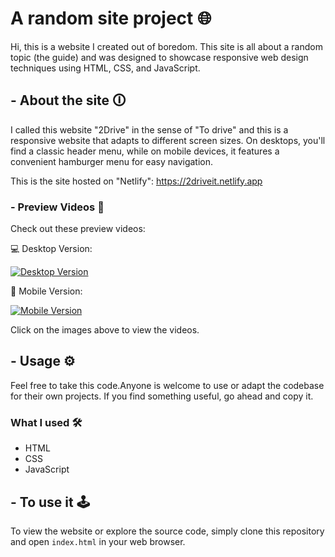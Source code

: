 # A random site project 🌐

Hi, this is a website I created out of boredom. This site is all about a random topic (the guide) and was designed to showcase responsive web design techniques using HTML, CSS, and JavaScript.

## - About the site 🛈

I called this website  "2Drive" in the sense of "To drive" and this is a responsive website that adapts to different screen sizes. On desktops, you'll find a classic header menu, while on mobile devices, it features a convenient hamburger menu for easy navigation.

This is the site hosted on "Netlify": https://2driveit.netlify.app

### - Preview Videos 🔎

Check out these preview videos:

💻 Desktop Version:

[![Desktop Version](https://github.com/Omega403/2Drive-A-random-site-project-/blob/main/assets/168663678/da6a022b-3383-4309-93fb-89b3a4da9308.gif)](https://github.com/Omega403/2Drive-A-random-site-project-/blob/main/assets/168663678/da6a022b-3383-4309-93fb-89b3a4da9308.mp4)

📱 Mobile Version:

[![Mobile Version](https://github.com/Omega403/2Drive-A-random-site-project-/blob/main/assets/168663678/4c678318-9b76-497a-a48b-1633335dfa18.gif)](https://github.com/Omega403/2Drive-A-random-site-project-/blob/main/assets/168663678/4c678318-9b76-497a-a48b-1633335dfa18.mp4)

Click on the images above to view the videos.

## - Usage ⚙️

Feel free to take this code.Anyone is welcome to use or adapt the codebase for their own projects. If you find something useful, go ahead and copy it.

### What I used 🛠️

- HTML
- CSS
- JavaScript

## - To use it 🕹️

To view the website or explore the source code, simply clone this repository and open `index.html` in your web browser.
